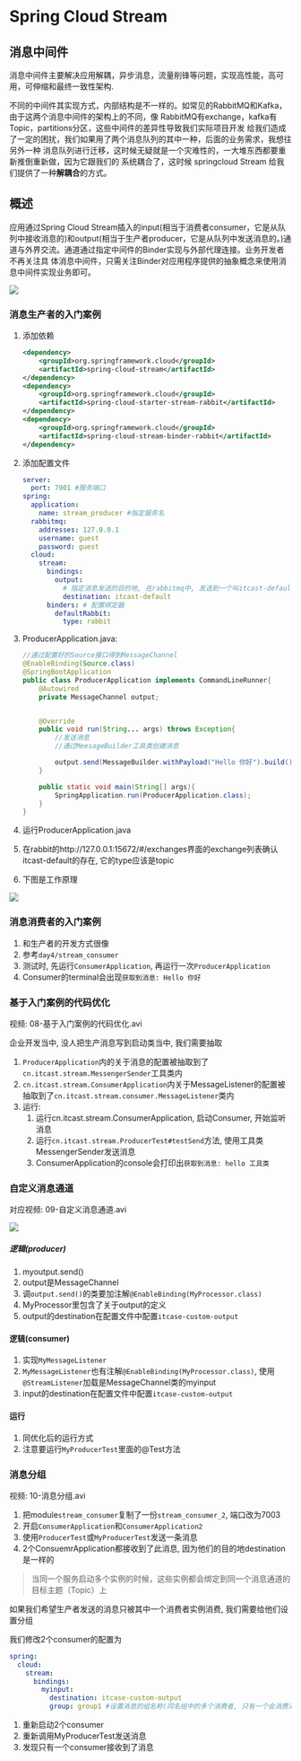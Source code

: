 # Spring Cloud Stream

## 消息中间件

消息中间件主要解决应用解耦，异步消息，流量削锋等问题，实现高性能，高可用，可伸缩和最终一致性架构.

不同的中间件其实现方式，内部结构是不一样的。如常见的RabbitMQ和Kafka，由于这两个消息中间件的架构上的不同，像
RabbitMQ有exchange，kafka有Topic，partitions分区，这些中间件的差异性导致我们实际项目开发
给我们造成了一定的困扰，我们如果用了两个消息队列的其中一种，后面的业务需求，我想往另外一种
消息队列进行迁移，这时候无疑就是一个灾难性的，一大堆东西都要重新推倒重新做，因为它跟我们的
系统耦合了，这时候 springcloud Stream 给我们提供了一种**解耦合**的方式。

## 概述

应用通过Spring Cloud Stream插入的input(相当于消费者consumer，它是从队列中接收消息的)和output(相当于生产者producer，它是从队列中发送消息的。)通道与外界交流。通道通过指定中间件的Binder实现与外部代理连接。业务开发者不再关注具
体消息中间件，只需关注Binder对应用程序提供的抽象概念来使用消息中间件实现业务即可。   

![](https://img.raiden.live/images/2021/05/23/2.png)

### 消息生产者的入门案例

1. 添加依赖

   ```xml
   <dependency>
       <groupId>org.springframework.cloud</groupId>
       <artifactId>spring-cloud-stream</artifactId>
   </dependency>
   <dependency>
       <groupId>org.springframework.cloud</groupId>
       <artifactId>spring-cloud-starter-stream-rabbit</artifactId>
   </dependency>
   <dependency>
       <groupId>org.springframework.cloud</groupId>
       <artifactId>spring-cloud-stream-binder-rabbit</artifactId>
   </dependency>
   ```

2. 添加配置文件

   ```yaml
   server:
     port: 7001 #服务端口
   spring:
     application:
       name: stream_producer #指定服务名
     rabbitmq:
       addresses: 127.0.0.1
       username: guest
       password: guest
     cloud:
       stream:
         bindings:
           output:
             # 指定消息发送的目的地, 在rabbitmq中, 发送到一个叫itcast-default的exchange
             destination: itcast-default
         binders: # 配置绑定器
           defaultRabbit:
             type: rabbit
   ```

3. ProducerApplication.java:

   ```java
   //通过配置好的Source接口得到MessageChannel
   @EnableBinding(Source.class)
   @SpringBootApplication
   public class ProducerApplication implements CommandLineRunner{
       @Autowired
       private MessageChannel output;
   
   
       @Override
       public void run(String... args) throws Exception{
           //发送消息
           //通过MeesageBuilder工具类创建消息
   
           output.send(MessageBuilder.withPayload("Hello 你好").build());
       }
   
       public static void main(String[] args){
           SpringApplication.run(ProducerApplication.class);
       }
   }
   ```

4. 运行ProducerApplication.java

5. 在rabbit的http://127.0.0.1:15672/#/exchanges界面的exchange列表确认itcast-default的存在, 它的type应该是topic

6. 下图是工作原理

![](https://img.raiden.live/images/2021/05/23/1.png)

### 消息消费者的入门案例

1. 和生产者的开发方式很像
2. 参考`day4/stream_consumer`
3. 测试时, 先运行`ConsumerApplication`, 再运行一次`ProducerApplication`
4. Consumer的terminal会出现`获取到消息: Hello 你好`

### 基于入门案例的代码优化

视频: 08-基于入门案例的代码优化.avi

企业开发当中, 没人把生产消息写到启动类当中, 我们需要抽取

1. `ProducerApplication`内的关于消息的配置被抽取到了`cn.itcast.stream.MessengerSender`工具类内
2. `cn.itcast.stream.ConsumerApplication`内关于MessageListener的配置被抽取到了`cn.itcast.stream.consumer.MessageListener`类内
3. 运行:
   1. 运行cn.itcast.stream.ConsumerApplication, 启动Consumer, 开始监听消息
   2. 运行`cn.itcast.stream.ProducerTest#testSend`方法, 使用工具类MessengerSender发送消息
   3. ConsumerApplication的console会打印出`获取到消息: hello 工具类`

### 自定义消息通道

对应视频: 09-自定义消息通道.avi

![](https://img.raiden.live/images/2021/05/23/1.png)

##### 逻辑(producer)

1. myoutput.send()
2. output是MessageChannel
3. 调`output.send()`的类要加注解`@EnableBinding(MyProcessor.class)`
4. MyProcessor里包含了关于output的定义
5. output的destination在配置文件中配置`itcase-custom-output`

#### 逻辑(consumer)

1. 实现`MyMessageListener`
2. `MyMessageListener`也有注解`@EnableBinding(MyProcessor.class)`, 使用`@StreamListener`加载是MessageChannel类的myinput
3. input的destination在配置文件中配置`itcase-custom-output`

#### 运行

1. 同优化后的运行方式
2. 注意要运行`MyProducerTest`里面的@Test方法

### 消息分组

视频: 10-消息分组.avi

1. 把module`stream_consumer`复制了一份`stream_consumer_2`, 端口改为7003
2. 开启`ConsumerApplication`和`ConsumerApplication2`
3. 使用`ProducerTest`或`MyProducerTest`发送一条消息
4. 2个ConsuemrApplication都接收到了此消息, 因为他们的目的地destination是一样的

>当同一个服务启动多个实例的时候，这些实例都会绑定到同一个消息通道的目标主题（Topic）上  

如果我们希望生产者发送的消息只被其中一个消费者实例消费, 我们需要给他们设置分组

我们修改2个consumer的配置为

```yaml
spring:
  cloud:
    stream:
      bindings:
        myinput:
          destination: itcase-custom-output
          group: group1 #设置消息的组名称(同名组中的多个消费者, 只有一个会消费消息)
```

1. 重新启动2个consumer
2. 重新调用MyProducerTest发送消息
3. 发现只有一个consumer接收到了消息
